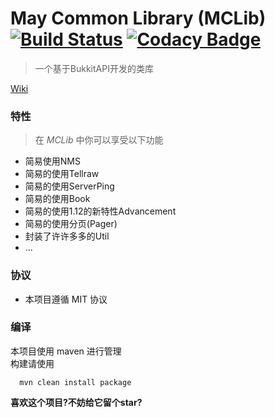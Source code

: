 # May Common Library (MCLib) [![Build Status](https://travis-ci.org/602723113/May-Common-Library.svg?branch=dev)](https://travis-ci.org/602723113/May-Common-Library) [![Codacy Badge](https://api.codacy.com/project/badge/Grade/e8b69ada84954b13a415981844a7e376)](https://www.codacy.com/app/602723113/May-Common-Library?utm_source=github.com&amp;utm_medium=referral&amp;utm_content=602723113/May-Common-Library&amp;utm_campaign=Badge_Grade)
> 一个基于BukkitAPI开发的类库  

[Wiki](https://github.com/602723113/May-Common-Library/wiki)  
### 特性
> 在 _MCLib_ 中你可以享受以下功能
- 简易使用NMS
- 简易的使用Tellraw
- 简易的使用ServerPing
- 简易的使用Book
- 简易的使用1.12的新特性Advancement
- 简易的使用分页(Pager)
- 封装了许许多多的Util
- ...

### 协议  
  - 本项目遵循 MIT 协议  
  
### 编译
本项目使用 maven 进行管理  
构建请使用
```
  mvn clean install package
```
  
**喜欢这个项目?不妨给它留个star?**
